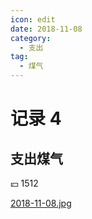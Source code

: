```yaml
---
icon: edit
date: 2018-11-08
category:
  - 支出
tag:
  - 煤气
---
```


# 记录 4

## 支出煤气

:yen: 1512

[2018-11-08.jpg](https://i.postimg.cc/9Qj0rVcX/2018-11-08.jpg)
